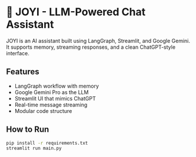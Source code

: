 # 🤖 JOYI - LLM-Powered Chat Assistant

JOYI is an AI assistant built using LangGraph, Streamlit, and Google Gemini. It supports memory, streaming responses, and a clean ChatGPT-style interface.

## Features
- LangGraph workflow with memory
- Google Gemini Pro as the LLM
- Streamlit UI that mimics ChatGPT
- Real-time message streaming
- Modular code structure

## How to Run
```bash
pip install -r requirements.txt
streamlit run main.py

